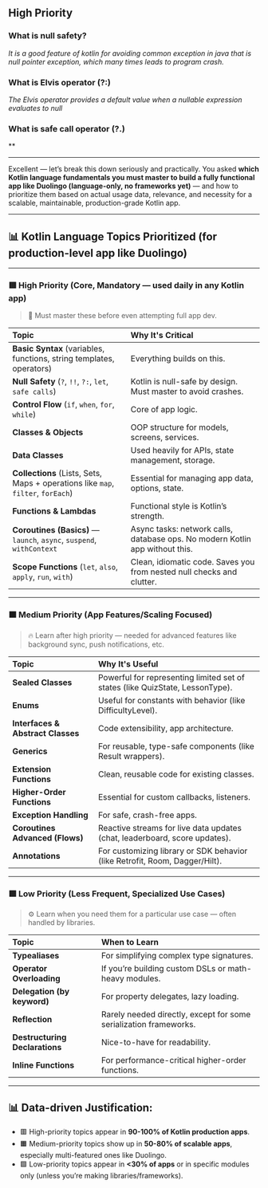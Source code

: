 ## High Priority

### What is null safety?
*It is a good feature of kotlin for avoiding common exception in java that is null pointer exception, which
many times leads to program crash.*

### What is Elvis operator (?:)
*The Elvis operator provides a default value when a nullable expression evaluates to null*

### What is safe call operator (?.)
**

---

Excellent — let’s break this down seriously and practically.
You asked **which Kotlin language fundamentals you must master to build a fully functional app like Duolingo (language-only, no frameworks yet)** — and how to prioritize them based on actual usage data, relevance, and necessity for a scalable, maintainable, production-grade Kotlin app.

---

## 📊 Kotlin Language Topics Prioritized (for production-level app like Duolingo)

---

### 🟥 High Priority (Core, Mandatory — used daily in any Kotlin app)

> 🚨 Must master these before even attempting full app dev.

| Topic                                                                            | Why It's Critical                                                            |
| :------------------------------------------------------------------------------- | :--------------------------------------------------------------------------- |
| **Basic Syntax** (variables, functions, string templates, operators)             | Everything builds on this.                                                   |
| **Null Safety** (`?`, `!!`, `?:`, `let`, `safe calls`)                           | Kotlin is null-safe by design. Must master to avoid crashes.                 |
| **Control Flow** (`if`, `when`, `for`, `while`)                                  | Core of app logic.                                                           |
| **Classes & Objects**                                                            | OOP structure for models, screens, services.                                 |
| **Data Classes**                                                                 | Used heavily for APIs, state management, storage.                            |
| **Collections** (Lists, Sets, Maps + operations like `map`, `filter`, `forEach`) | Essential for managing app data, options, state.                             |
| **Functions & Lambdas**                                                          | Functional style is Kotlin’s strength.                                       |
| **Coroutines (Basics)** — `launch`, `async`, `suspend`, `withContext`            | Async tasks: network calls, database ops. No modern Kotlin app without this. |
| **Scope Functions** (`let`, `also`, `apply`, `run`, `with`)                      | Clean, idiomatic code. Saves you from nested null checks and clutter.        |

---

### 🟧 Medium Priority (App Features/Scaling Focused)

> 🔥 Learn after high priority — needed for advanced features like background sync, push notifications, etc.

| Topic                             | Why It's Useful                                                               |
| :-------------------------------- | :---------------------------------------------------------------------------- |
| **Sealed Classes**                | Powerful for representing limited set of states (like QuizState, LessonType). |
| **Enums**                         | Useful for constants with behavior (like DifficultyLevel).                    |
| **Interfaces & Abstract Classes** | Code extensibility, app architecture.                                         |
| **Generics**                      | For reusable, type-safe components (like Result wrappers).                    |
| **Extension Functions**           | Clean, reusable code for existing classes.                                    |
| **Higher-Order Functions**        | Essential for custom callbacks, listeners.                                    |
| **Exception Handling**            | For safe, crash-free apps.                                                    |
| **Coroutines Advanced (Flows)**   | Reactive streams for live data updates (chat, leaderboard, score updates).    |
| **Annotations**                   | For customizing library or SDK behavior (like Retrofit, Room, Dagger/Hilt).   |

---

### 🟩 Low Priority (Less Frequent, Specialized Use Cases)

> ⚙️ Learn when you need them for a particular use case — often handled by libraries.

| Topic                          | When to Learn                                                     |
| :----------------------------- | :---------------------------------------------------------------- |
| **Typealiases**                | For simplifying complex type signatures.                          |
| **Operator Overloading**       | If you’re building custom DSLs or math-heavy modules.             |
| **Delegation (by keyword)**    | For property delegates, lazy loading.                             |
| **Reflection**                 | Rarely needed directly, except for some serialization frameworks. |
| **Destructuring Declarations** | Nice-to-have for readability.                                     |
| **Inline Functions**           | For performance-critical higher-order functions.                  |

---

## 📊 Data-driven Justification:

* 🟥 High-priority topics appear in **90-100% of Kotlin production apps**.
* 🟧 Medium-priority topics show up in **50-80% of scalable apps**, especially multi-featured ones like Duolingo.
* 🟩 Low-priority topics appear in **<30% of apps** or in specific modules only (unless you’re making libraries/frameworks).

